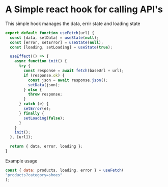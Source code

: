 # A Simple react hook for calling API's

This simple hook manages the data, errir state and loading state

```jsx
export default function useFetch(url) {
  const [data, setData] = useState(null);
  const [error, setError] = useState(null);
  const [loading, setLoading] = useState(true);

  useEffect(() => {
    async function init() {
      try {
        const response = await fetch(baseUrl + url);
        if (response.ok) {
          const json = await response.json();
          setData(json);
        } else {
          throw response;
        }
      } catch (e) {
        setError(e);
      } finally {
        setLoading(false);
      }
    }
    init();
  }, [url]);

  return { data, error, loading };
}
```

Example usage

```jsx
const { data: products, loading, error } = useFetch(
"products?category=shoes"
);
```
